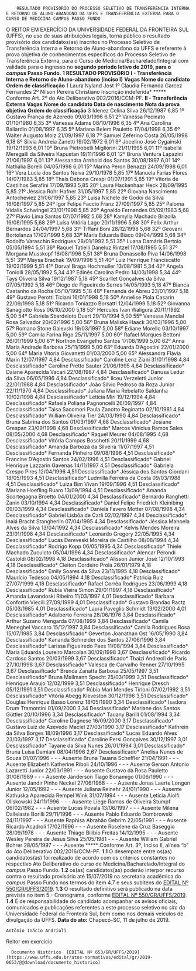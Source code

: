        RESULTADO PROVISÓRIO DO PROCESSO SELETIVO DE TRANSFERÊNCIA INTERNA E RETORNO DE ALUNO-ABANDONO DA UFFS E TRANSFERÊNCIA EXTERNA PARA O CURSO DE MEDICINA CAMPUS PASSO FUNDO  

 O REITOR EM EXERCÍCIO DA UNIVERSIDADE FEDERAL DA FRONTEIRA SUL (UFFS), no uso de suas atribuições legais, torna público o resultado provisório dos candidatos(as) inscritos no Processo Seletivo de Transferência Interna e Retorno de Aluno-abandono da UFFS e referente à prova objetiva de conhecimentos específicos do Processo Seletivo de Transferência Externa, para o Curso de Medicina/Bacharelado/Integral com validade para o ingresso no  **segundo período letivo de 2019, para o  *campus*  Passo Fundo.**  **1 RESULTADO PROVISÓRIO** **I - Transferência Interna e Retorno de Aluno-abandono (inciso I)**      **Vagas**   **Nome do candidato**   **Ordem de classificação**     1   Laura Nyland Jost   1º     Claudia Fernanda Garcez Fernandes   2º     Nilson Pereira Christiano   Inscrição indeferida*     *****  Conforme Art. 2º do Ato Deliberativo 002/2016/CCM-PF. **II - Transferência Externa**     **Vagas**   **Nome do candidato**   **Data de nascimento**   **Nota da prova objetiva**   **Ordem de classificação**     3   Idenez Celina Silva   26/12/1987   6,85   1º     Gustavo França de Azeredo   09/03/1996   6,51   2º     Vanessa Pecinato   01/10/1980   6,35   3º     Vanessa Adams   08/10/1996   6,35   4º     Ana Carolina Ballardin   01/08/1997   6,35   5º     Mariana Belem Pauletto   17/04/1998   6,35   6º     Walter Augusto Molz   21/09/1997   6,18   7º     Samuel Zeferino Costa   26/05/1998   6,18   8º     Silvia Andreia Zanetti   19/02/1972   6,01   9º     Jocelino José Cygainski   19/12/1993   6,01   10º     Bruna Pietrobelli Migliorini   21/11/1995   6,01   11º     Isabella Meregalli da Silveira Kapustan   19/11/1996   6,01   12º     Bruna Ventura Lapazini   21/06/1997   6,01   13º     Alessandra Arnhold dos Santos   30/08/1997   6,01   14º     Nathália Borelli   04/05/1998   6,01   15º     Marina Peron Benazzi   24/09/1998   6,01   16º     Vera Lucia dos Santos Neiva   29/10/1978   5,85   17º     Manuela Farias Flores   14/07/1983   5,85   18º     Thaís Debona Crespi   01/07/1991   5,85   19º     Vitoria de Castilhos Serafini   17/09/1993   5,85   20º     Laura Hackenhaar Heck   28/09/1995   5,85   21º     Jéssica Rohr Hafner   31/05/1997   5,85   22º     Giovana Nascimento Antocheviez   21/06/1997   5,85   23º     Luisa Nichele de Godoi da Silva   16/08/1997   5,85   24º     Igor Felipe Faccio Franz   27/09/1997   5,85   25º     Paloma Vidalis Schwingel   23/01/1998   5,85   26º     Agnaldo Fernandes   05/09/1983   5,68   27º     Flávio Lima Santos   07/07/1992   5,68   28º     Kamylla Machado Brizolla   16/08/1995   5,68   29º     Luísa Vitória Lago   20/11/1996   5,68   30º     Felix Arthur Bernardes   24/04/1997   5,68   31º     Tíffani Boni   28/12/1998   5,68   32º     Geovani Bortolanza   17/02/1999   5,68   33º     Maria Eduarda Biaco   09/04/1999   5,68   34º     Rodolfo Varaschin Rodrigues   28/01/1992   5,51   35º     Luana Damáris Bertolo   05/05/1994   5,51   36º     Raquel Tatielli Daneluz Rintzel   17/08/1995   5,51   37º     Morgana Musskopf   16/08/1996   5,51   38º     Bruna Donassollo Piva   14/06/1998   5,51   39º     Maysa Brachak   19/09/1998   5,51   40º     Luiz Henrique Franciscatto   19/03/1999   5,51   41º     Dorval Braga Hochmuller   13/08/1981   5,34   42º     Angela Toniolli   28/05/1992   5,34   43º     Edinês Carolina Pedro   14/03/1998   5,34   44º     Tays Oliveira Silva   19/12/1987   5,18   45º     Scarllet Gonçalves da Silva   07/05/1992   5,18   46º     Diego de Figueiredo Serres   14/05/1993   5,18   47º     Bianca Castanho da Rocha   05/10/1995   5,18   48º     Fernanda de Abreu   23/01/1997   5,18   49º     Gustavo Perotti Ticiani   16/01/1998   5,18   50º     Annelise Piola Casarin   22/09/1998   5,18   51º     Ricardo Toniazzo Borsatti   12/04/1999   5,18   52º     Giovanna Sanagiotto Ross   06/10/2000   5,18   53º     Hercules Ivan Waligura   20/11/1992   5,00   54º     Gabriela Sbardeloto Duart   29/10/1994   5,00   55º     Vanessa Mandial Rosa Salvador   20/02/1996   5,00   56º     Bruna Maliska Haack   30/03/1996   5,00   57º     Romano Stone Gaievski   19/03/1997   5,00   58º     Ediane Morello   03/10/1997   5,00   59º     Camila Farina Rigo   25/11/1997   5,00   60º     Rafael Marques Bettoni   26/01/1999   5,00   61º     Northon Evangelho Santos   17/08/1999   5,00   62º     Anna Maria Andrade Barbosa   25/11/1999   5,00   63º     Eduarda D’Agostini   22/01/2000   5,00   64º     Maria Vitoria Giovanetti   01/03/2000   5,00   65º     Alessandra Flávia Marin   12/07/1997   4,84   Desclassificado*     Caroline Lenz Ziani   31/01/1998   4,84   Desclassificado*     Caroline Pretto Sauter   21/06/1995   4,84   Desclassificado*     Daiane Aparecida Vacari   22/08/1987   4,84   Desclassificado*     Danusa Ledur da Silva   06/05/1996   4,84   Desclassificado*     Ilceu Verzeletti Junior   22/01/1988   4,84   Desclassificado*     João Silvio Pedroso da Roza Junior   22/11/1970   4,84   Desclassificado*     Juliana Maria Rebelatto Saldanha   10/02/1998   4,84   Desclassificado*     Letícia Miri   19/12/1994   4,84   Desclassificado*     Rafaela Poliana Pagnoncelli   26/09/1997   4,84   Desclassificado*     Taisa Sacomori Paula Zanotto Reginatto   02/10/1981   4,84   Desclassificado*     William Oliveira Tier   24/03/1990   4,84   Desclassificado*     Bruna Sabrina dos Santos   01/03/1997   4,68   Desclassificado*     Josiane Grespan   23/09/1998   4,68   Desclassificado*     Marcos Vinícius Ramos Sales   08/05/2000   4,68   Desclassificado*     Raquel Meurer   04/08/1995   4,68   Desclassificado*     Vitória Campos Boschetti   20/11/1999   4,68   Desclassificado*     Amanda Barboza da Silveira   11/07/1997   4,51   Desclassificado*     Fernanda Pinheiro   09/08/1996   4,51   Desclassificado*     Francine D’Agostin Santos   24/02/1996   4,51   Desclassificado*     Gabriel Henrique Lazzarin Gavenas   14/11/1997   4,51   Desclassificado*     Gabriela Crespo Pires   12/04/1996   4,51   Desclassificado*     Jéssica dos Santos Giordani   18/05/1993   4,51   Desclassificado*     Ludmilla Ferreira da Costa   09/03/1988   4,51   Desclassificado*     Luiza Bim Vivan   19/09/1996   4,51   Desclassificado*     Mariana Hoefling Ruaro   13/09/1994   4,51   Desclassificado*     Amanda Scortegagna Broetto   04/01/2000   4,34   Desclassificado*     Bernardo Ranghetti Zanin   03/10/1994   4,34   Desclassificado*     Daniel Felipe Friedrich Kleinibing   09/03/1999   4,34   Desclassificado*     Daniela Favero Motter   07/08/1998   4,34   Desclassificado*     Gabriel Lisbôa de Carli   02/02/1997   4,34   Desclassificado*     Inaiá Bracht Stangherlin   07/04/1995   4,34   Desclassificado*     Jéssica Manoela Alves da Silva   13/04/1992   4,34   Desclassificado*     Kelvis Mendes Moreira   23/01/1998   4,34   Desclassificado*     Leonardo Gregory   22/05/1995   4,34   Desclassificado*     Lucas Dereveski Moreira de Castilho   08/08/1994   4,34   Desclassificado*     Rodrigo Kopp   06/05/1995   4,34   Desclassificado*     Thiele Machado Zuculoto   05/04/1996   4,34   Desclassificado*     Alencar Perondi Castoldi   08/02/1998   4,18   Desclassificado*     Alisson Junior José   12/10/1993   4,18   Desclassificado*     Cleiton Cordeiro Prola   26/01/1979   4,18   Desclassificado*     Emily Soares da Silva   23/11/1995   4,18   Desclassificado*     Maurício Tedesco   04/05/1994   4,18   Desclassificado*     Patricia Ruiz   27/07/1999   4,18   Desclassificado*     Rafael Corrêa Rodrigues   23/06/1999   4,18   Desclassificado*     Rubia Vieira Simon   29/01/1997   4,18   Desclassificado*     Amanda Lavandoski Ribeiro   11/03/1997   4,01   Desclassificado*     Bárbara Confortin Viecili   27/09/1999   4,01   Desclassificado*     Gustavo Brandao Ractz   05/03/1985   4,01   Desclassificado*     Laura Paveglio Schmidt   13/02/2000   4,01   Desclassificado*     Adalberto Ferreira   28/06/1976   3,84   Desclassificado*     Arthur Suzano Mengarda   07/08/1999   3,84   Desclassificado*     Camila Meneghel Vaccaro   15/12/1997   3,84   Desclassificado*     Camila Rodrigues Rosa   15/07/1985   3,84   Desclassificado*     Geverton Joanathan Ost   16/05/1990   3,84   Desclassificado*     Kananda Schneider dos Santos   27/06/1996   3,84   Desclassificado*     Larissa Figueiredo Paes   11/08/1994   3,84   Desclassificado*     Maria Eduarda Loureiro Marcolan   30/09/1998   3,67   Desclassificado*     Ricardo Cardoso Santos   20/03/1999   3,67   Desclassificado*     Thaizi Andreoli de Paris   27/10/1998   3,67   Desclassificado*     Valesca de Carvalho Renner   27/10/1995   3,67   Desclassificado*     Brenda Zanatta Barbosa   25/05/1997   3,51   Desclassificado*     Bruna Mallmann Specht   25/03/1999   3,51   Desclassificado*     Henrique Araujo   12/02/1999   3,51   Desclassificado*     Henrique Dresch   05/12/1991   3,51   Desclassificado*     Rúbia Mari Mendes Tirloni   07/02/1992   3,51   Desclassificado*     Vitória Abegg Kleveston   30/12/1996   3,51   Desclassificado*     Douglas Henrique Basso Lorenz   18/05/1990   3,34   Desclassificado*     Isadora Drum Tramontini   01/09/2000   3,34   Desclassificado*     Mariane dos Santos Güttler   20/10/1996   3,34   Desclassificado*     Tauany Barilli   01/08/1994   3,34   Desclassificado*     Caroline Dagnese   16/09/2000   3,17   Desclassificado*     Gustavo Luiz de Azevedo Maciel   27/03/1990   3,17   Desclassificado*     Kathrein da Silva Borges   18/09/1996   3,17   Desclassificado*     Lucas Eduardo Alves   23/03/1997   3,17   Desclassificado*     Caroline Persi Gonçalves   30/12/1997   3,01   Desclassificado*     Tayane da Silva Nunes   26/01/1994   3,01   Desclassificado*     Bruna Luísa Damiani   08/04/1996   2,67   Desclassificado*     Anelisa Nunes de Souza   01/07/1996   - - -   Ausente     Bruna Tauana Scheffler   21/04/1991   - - -   Ausente     Elizabeth Katherine Riboli   24/10/1996   - - -   Ausente     Gerson Antonio Lazaretti Junior   22/03/1991   - - -   Ausente     Gustavo da Rosa Pauletto   31/08/1989   - - -   Ausente     Janderson Tiago Bonamigo   01/06/1990   - - -   Ausente     Jandir Pinho Neckel   27/06/1968   - - -   Ausente     Jonas Laerte Longen Junior   12/05/1992   - - -   Ausente     Juliana Reinehr   24/01/1990   - - -   Ausente     Kathuska Aparecida Rempel Wink   31/07/1994   - - -   Ausente     Letícia Aiolfi Oliskowski   24/11/1996   - - -   Ausente     Liege Ramos de Oliveira Stumpf   06/02/1982   - - -   Ausente     Lucas Povala   13/06/1997   - - -   Ausente     Milena Dallelaste Borilli   29/11/1996   - - -   Ausente     Pablo Eduardo Dombrowski   24/11/1997   - - -   Ausente     Raphisa Abrahão Gebrim   22/05/1991   - - -   Ausente     Ricardo Acadroli   17/02/1996   - - -   Ausente     Roselene da Cruz Baseggio   28/09/1978   - - -   Ausente     Thiago Bilibio Freitas   14/12/1995   - - -   Ausente     Wesley Pereira de Jesus Silva   25/05/1981   - - -   Ausente     William Gabriel Bohrer   28/05/1997   - - -   Ausente     *****  Conforme Art. 3º, Inciso II, alínea “b” do Ato Deliberativo 002/2016/CCM-PF. **1.1**  O desempate entre os(as) candidatos(as) foi realizado de acordo com os critérios constantes no respectivo Ato Deliberativo do curso de Medicina/Bacharelado/Integral do *campus*  Passo Fundo. **1.2**  os(as) candidatos(as) poderão interpor recurso contra o resultado provisório até 15/07/2019 na secretaria acadêmica do *campus*  Passo Fundo nos termos do item 4.7 e seus subitens do [EDITAL Nº 550/GR/UFFS/2019](https://www.uffs.edu.br/atos-normativos/edital/gr/2019-0550). **1.3**  O resultado definitivo será publicado na data prevista no item 5 - Cronograma, conforme [EDITAL Nº 550/GR/UFFS/2019](https://www.uffs.edu.br/atos-normativos/edital/gr/2019-0550). **1.4**  É de responsabilidade do candidato acompanhar os avisos oficiais, comunicados e publicações referentes a este processo seletivo no *site* da Universidade Federal da Fronteira Sul, bem como nos demais veículos de divulgação da UFFS.        **Data do ato:** Chapecó-SC, 11 de julho de 2019.   
 

    Antônio Inácio Andrioli   
 Reitor em exercício 

      Documento Histórico  [EDITAL Nº 653/GR/UFFS/2019](https://www.uffs.edu.br/atos-normativos/edital/gr/2019-0653/@@download/documento_historico)     
      